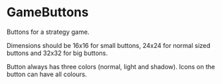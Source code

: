 # GameButtons

Buttons for a strategy game.

Dimensions should be 16x16 for small buttons, 24x24 for normal sized buttons and 32x32 for big buttons.

Button always has three colors (normal, light and shadow). Icons on the button can have all colours.